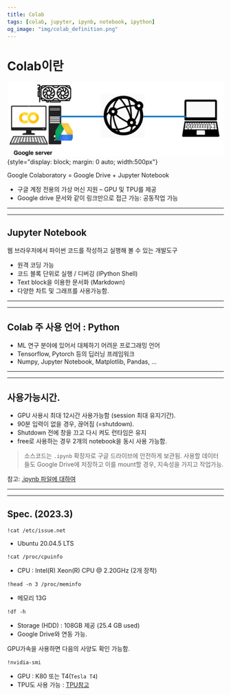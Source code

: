 ```yaml
---
title: Colab 
tags: [colab, jupyter, ipynb, notebook, ipython]
og_image: "img/colab_definition.png"
---
```


# Colab이란

![](./img/colab_definition.png){style="display: block; margin: 0 auto; width:500px"}

Google Colaboratory = Google Drive + Jupyter Notebook

- 구글 계정 전용의 가상 머신 지원 – GPU 및 TPU를 제공
- Google drive 문서와 같이 링크만으로 접근 가능: 공동작업 가능

---

---

## Jupyter Notebook

웹 브라우저에서 파이썬 코드를 작성하고 실행해 볼 수 있는 개발도구

- 원격 코딩 가능
- 코드 블록 단위로 실행 / 디버깅 (IPython Shell)
- Text block을 이용한 문서화 (Markdown)
- 다양한 차트 및 그래프를 사용가능함.

---

---

## Colab 주 사용 언어 : Python

- ML 연구 분야에 있어서 대체하기 어려운 프로그래밍 언어
- Tensorflow, Pytorch 등의 딥러닝 프레임워크
- Numpy, Jupyter Notebook, Matplotlib, Pandas, ...

---

---


## 사용가능시간.

- GPU 사용시 최대 12시간 사용가능함 (session 최대 유지기간).
- 90분 입력이 없을 경우, 끊어짐 (=shutdown).
- Shutdown 전에 창을 끄고 다시 켜도 런타임은 유지
- free로 사용하는 경우 2개의 notebook을 동시 사용 가능함.

> 소스코드는 `.ipynb` 확장자로 구글 드라이브에 안전하게 보관됨. 사용할 데이터들도 Google Drive에 저장하고 이를 mount할 경우, 지속성을 가지고 작업가능.

참고: [.ipynb 파일에 대하여](https://ds31x.tistory.com/483)

---

---

## Spec. (2023.3)

```
!cat /etc/issue.net
```

- Ubuntu 20.04.5 LTS

```
!cat /proc/cpuinfo
```

- CPU : Intel(R) Xeon(R) CPU @ 2.20GHz (2개 장착)

```
!head -n 3 /proc/meminfo
```

- 메모리 13G


```
!df -h
```

- Storage (HDD) : 108GB 제공 (25.4 GB used)
- Google Drive와 연동 가능.


GPU가속을 사용하면 다음의 사양도 확인 가능함.

```
!nvidia-smi
```

- GPU : K80 또는 T4(`Tesla T4`)  
- TPU도 사용 가능 : [TPU참고](../ch04/ce04_51_gpu_tpu.md#tensor-processing-unit-tpu)



